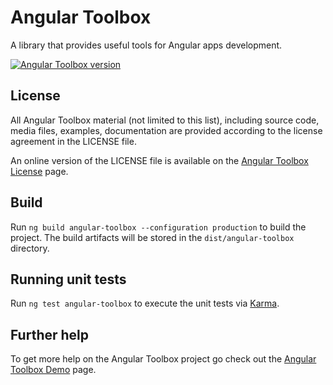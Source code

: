 # Angular Toolbox

A library that provides useful tools for Angular apps development.

[![Angular Toolbox version](https://img.shields.io/badge/Angular%20Toolbox-beta:.0.12.2-%231E90FF.svg)]()

## License

All Angular Toolbox material (not limited to this list), including source code, media files, examples, documentation are provided according to the license agreement in the LICENSE file.

An online version of the LICENSE file is available on the [Angular Toolbox License](https://pascalechemann.com/angular-toolbox/resources/license) page.


## Build

Run `ng build angular-toolbox --configuration production` to build the project. The build artifacts will be stored in the `dist/angular-toolbox` directory.

## Running unit tests

Run `ng test angular-toolbox` to execute the unit tests via [Karma](https://karma-runner.github.io).

## Further help

To get more help on the Angular Toolbox project go check out the [Angular Toolbox Demo](https://pascalechemann.com/angular-toolbox) page.
